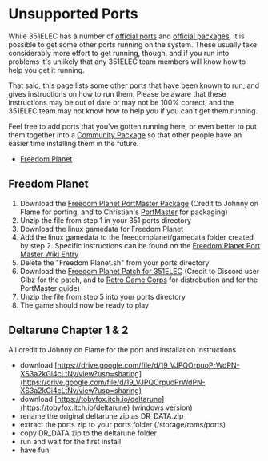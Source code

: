 # Unsupported Ports

While 351ELEC has a number of [official ports](Supported-Emulators-and-Ports#ports) and [official packages](Supported-Emulators-and-Ports#community-built-packages), it is possible to get some other ports running on the system. These usually take considerably more effort to get running, though, and if you run into problems it's unlikely that any 351ELEC team members will know how to help you get it running.

That said, this page lists some other ports that have been known to run, and gives instructions on how to run them. Please be aware that these instructions may be out of date or may not be 100% correct, and the 351ELEC team may not know how to help you if you can't get them running.

Feel free to add ports that you've gotten running here, or even better to put them together into a [Community Package](Contributing-to-351ELEC#contributing-community-built-packages) so that other people have an easier time installing them in the future.

- [Freedom Planet](#freedom-planet)

## Freedom Planet

1. Download the [Freedom Planet PortMaster Package](https://github.com/christianhaitian/PortMaster/blob/main/Freedom%20Planet.zip) (Credit to Johnny on Flame for porting, and to Christian's [PortMaster](https://github.com/christianhaitian/arkos/wiki/PortMaster) for packaging)
2. Unzip the file from step 1 in your 351 ports directory
3. Download the linux gamedata for Freedom Planet
4. Add the linux gamedata to the freedomplanet/gamedata folder created by step 2. Specific instructions can be found on the [Freedom Planet Port Master Wiki Entry](https://github.com/christianhaitian/arkos/wiki/ArkOS-Emulators-and-Ports-information#freedom-planet-available-through-portmaster)
5. Delete the "Freedom Planet.sh" from your ports directory
6. Download the [Freedom Planet Patch for 351ELEC](https://retrogamecorps.files.wordpress.com/2021/09/freedom_planet.zip) (Credit to Discord user Gibz for the patch, and to [Retro Game Corps](https://retrogamecorps.com/2021/09/21/guide-portmaster-on-retro-handheld-devices/) for distrobution and for the PortMaster guide)
7. Unzip the file from step 5 into your ports directory
8. The game should now be ready to play

## Deltarune Chapter 1 & 2

All credit to Johnny on Flame for the port and installation instructions

- download [https://drive.google.com/file/d/19_VJPQOrpuoPrWdPN-XS3a2kGi4cLtNv/view?usp=sharing](https://drive.google.com/file/d/19_VJPQOrpuoPrWdPN-XS3a2kGi4cLtNv/view?usp=sharing)
- download [https://tobyfox.itch.io/deltarune](https://tobyfox.itch.io/deltarune) (windows version)
- rename the original deltarune zip as DR_DATA.zip
- extract the ports zip to your ports folder (/storage/roms/ports)
- copy DR_DATA.zip to the deltarune folder
- run and wait for the first install
- have fun!
